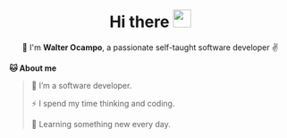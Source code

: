 <h1 align="center">
  Hi there
  <a href="#">
    <img src="https://media.giphy.com/media/hvRJCLFzcasrR4ia7z/giphy.gif" height="32px" width="32px"/>
  </a>
</h1>

<p align="center">
  📢 I'm <b>Walter Ocampo</b>, a passionate self-taught software developer ✌️
</p>

**🐱 About me**

> 🔭 I’m a software developer.
 >
> ⚡ I spend my time thinking and coding.
 >
> 🌱 Learning something new every day.
 >
